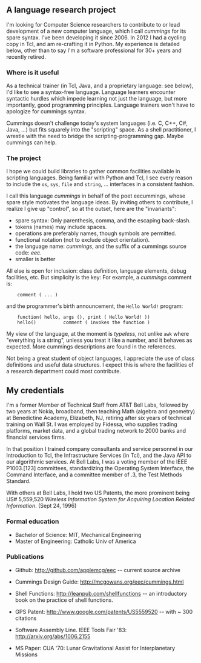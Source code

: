 
## A language research project

I'm looking for Computer Science  researchers to contribute to or lead
development of  a new computer  language, which I call  _cummings_ for
its spare syntax.  I've been developing  it since 2006.  In 2012 I had
a cycling copy in Tcl, and am re-crafting it in Python.  My experience
is detailed below,  other than to say I'm a  software professional for
30+ years and recently retired.

### Where is it useful

As a technical  trainer (in Tcl, Java, and a  proprietary language: see
below), I'd  like to  see a  syntax-free language.   Language learners
encounter  syntactic  hurdles  which  impede  learning  not  just  the
language, but more importantly, good programming principles.  Language
trainers won't have to apologize for cummings syntax.

Cummings doesn't challenge today's system languages (i.e.  C, C++, C#,
Java, ...)  but fits squarely into  the "scripting" space.  As a shell
practitioner,   I    wrestle   with    the   need   to    bridge   the
scripting-programming gap. Maybe cummings can help.

### The project

I hope we could build  libraries to gather common facilities available
in scripting  languages.  Being  familiar with Python  and Tcl,  I see
every  reason  to  include  the  `os`,  `sys`,  `file`  and  `string`,
... interfaces in a consistent fashion.

I call this  language _cummings_  in behalf  of the  poet eecummings,
whose spare style motivates the language ideas.  By inviting others to
contribute, I realize I give up  "control", so at the outset, here are
the "invariants":

* spare syntax:  Only parenthesis, comma, and the escaping back-slash.
* tokens (names) may include spaces.
* operations are preferably names, though symbols are permitted.
* functional notation (not to exclude object orientation).
* the language name: _cummings_, and the suffix of a cummings source
  code:  _eec_.
* smaller is better

All else is  open for inclusion: class  definition, language elements,
debug  facilities, etc.  But simplicity  is  the key:  For example,  a
_cummings_ comment is:
  
        comment ( ... )

and the programmer's birth announcement, the `Hello World!` program:

        function( hello, args (), print ( Hello World! ))
        hello()          comment ( invokes the function )

My view of the language, at the moment is _typeless_, not unlike `awk`
where "everything is a string", unless you treat it like a number, and
it behaves as expected.   More cummings descriptions are  found in the
references.

Not being a great student of object languages, I appreciate the use of
class definitions and useful data  structures.  I expect this is where
the facilities of a research department could most contribute.

## My credentials

I'm a former  Member of Technical Staff from AT&T  Bell Labs, followed
by  two years  at Nokia,  broadband, then  teaching Math  (algebra and
geometry) at  Benedictine Academy,  Elizabeth, NJ, retiring  after six
years of  technical training on Wall  St.  I was employed  by Fidessa,
who  supplies trading  platforms, market  data, and  a global  trading
network to 2000 banks and financial services firms.

In that position  I trained company consultants  and service personnel
in our Introduction to Tcl,  the Infrastructure Services (in Tcl), and
the  Java API to our  algorithmic services.   At Bell  Labs, I was a
voting member  of the  IEEE P1003.[123] committees,  standardizing the
Operating  System Interface,  the Command  Interface, and  a committee
member of .3, the Test Methods Standard.

With others  at Bell Labs, I hold two US Patents,  the more prominent
being  US#  5,559,520  _Wireless   Information  System  for  Acquiring
Location Related Information_. (Sept 24, 1996)

### Formal education

* Bachelor of Science: MIT, Mechanical Engineering
* Master of Engineering: Catholic Univ of America

### Publications

* Github:  http://github.com/applemcg/eec  -- current source archive

* Cummings Design Guide: http://mcgowans.org/eec/cummings.html

* Shell Functions: http://leanpub.com/shellfunctions -- an introductory
  book on the practice of shell functions.

* GPS Patent: http://www.google.com/patents/US5559520 -- with ~ 300 citations

* Software Assembly Line. IEEE Tools Fair '83: http://arxiv.org/abs/1006.2155

* MS Paper: CUA '70: Lunar Gravitational Assist for Interplanetary Missions



